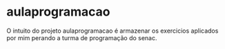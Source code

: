 # aulaprogramacao
O intuito do projeto aulaprogramacao é armazenar os exercicios aplicados por mim perando a turma de programação do senac.
